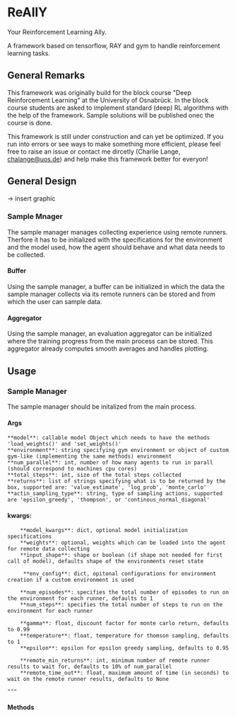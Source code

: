 # ReAllY

Your Reinforcement Learning Ally.

A framework based on tensorflow, RAY and gym to handle reinforcement learning tasks.



## General Remarks

This framework was originally build for the block course "Deep Reinforcement Learning" at the University of Osnabrück.
In the block course students are asked to implement standard (deep) RL algorithms with the help of the framework. Sample solutions will be published onec the course is done.

This framework is still under construction and can yet be optimized. If you run into errors or see ways to make something more efficient, please feel free to raise an issue or contact me dircetly (Charlie Lange, chalange@uos.de) and help make this framework better for everyon!

## General Design

-> insert graphic

### Sample Mnager
The sample manager manages collecting experience using remote runners. Therfore it has to be initialized with the specifications for the environment and the model used, how the agent should behave and what data needs to be collected. 

#### Buffer
Using the sample manager, a buffer can be initialized in which the data the sample manager collects via its remote runners can be stored and from which the user can sample data.

#### Aggregator 
Using the sample manager, an evaluation aggregator can be initialized where the training progress from the main process can be stored. This aggregator already computes smooth averages and handles plotting.


## Usage
### Sample Manager
The sample manager should be initalized from the main process.

#### Args
    **model**: callable model Object which needs to have the methods 'load_weights()' and 'set_weights()'
    **environment**: string specifying gym environment or object of custom gym-like (implementing the same methods) environment
    **num_parallel**: int, number of how many agents to run in parall (should correspond to machines cpu cores)
    **total_steps**: int, size of the total steps collected
    **returns**: list of strings specifying what is to be returned by the box, supported are: 'value_estimate', 'log_prob', 'monte_carlo'
    **actin_sampling_type**: string, type of sampling actions, supported are 'epsilon_greedy', 'thompson', or 'continous_normal_diagonal'

#### kwargs:
        **model_kwargs**: dict, optional model initialization specifications
        **weights**: optional, weights which can be loaded into the agent for remote data collecting
        **input_shape**: shape or boolean (if shape not needed for first call of model), defaults shape of the environments reset state
        
         **env_config**: dict, opitonal configurations for environment creation if a custom environment is used
        
        **num_episodes**: specifies the total number of episodes to run on the environment for each runner, defaults to 1
        **num_steps**: specifies the total number of steps to run on the environment for each runner
      
        **gamma**: float, discount factor for monte carlo return, defaults to 0.99
        **temperature**: float, temperature for thomson sampling, defaults to 1
        **epsilon**: epsilon for epsilon greedy sampling, defaults to 0.95
       
        **remote_min_returns**: int, minimum number of remote runner results to wait for, defaults to 10% of num_parallel
        **remote_time_out**: float, maximum amount of time (in seconds) to wait on the remote runner results, defaults to None
       
    """


#### Methods

